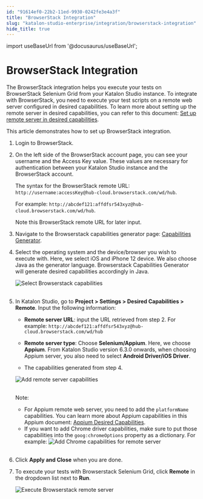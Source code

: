 ```yaml
---
id: "91614ef0-22b2-11ed-9930-0242fe3e4a3f"
title: "BrowserStack Integration"
slug: "katalon-studio-enterprise/integration/browserstack-integration"
hide_title: true
---
```

import useBaseUrl from '@docusaurus/useBaseUrl';


# <a id="id" class="anchor_top_offset"/><a id="ariaid-title1" class="anchor_top_offset"/>BrowserStack Integration

<p xmlns="http://www.w3.org/1999/xhtml" className="p">The BrowserStack integration helps you execute your tests on   BrowserStack Selenium Grid from your Katalon Studio instance. To   integrate with BrowserStack, you need to execute your test scripts   on a remote web server configured in desired capabilities. To learn   more about setting up the remote server in desired capabilities,   you can refer to this document: <a className="xref" href="/docs/legacy/katalon-studio-enterprise/create-tests-and-projects/configure-test-cases/desired-capabilities/set-up-remote-server-in-desired-capabilities#task-8626">Set     up remote server in desired capabilities</a>.</p> 
<p xmlns="http://www.w3.org/1999/xhtml" className="p">This article demonstrates how to set up BrowserStack   integration.</p> 
<ol xmlns="http://www.w3.org/1999/xhtml" className="ol"><li className="li">     <p className="p">Login to BrowserStack.</p>   </li><li className="li">     <p className="p">On the left side of the BrowserStack account page, you can see       your username and the Access Key value. These values are necessary       for authentication between your Katalon Studio instance and the       BrowserStack account.</p>     <p className="p">The syntax for the BrowserStack remote URL:       <code className="ph codeph">http://username:accessKey@hub-cloud.browserstack.com/wd/hub</code>.</p>     <p className="p">For example:       <code className="ph codeph">http://abcdef121:affdfsr543xyz@hub-cloud.browserstack.com/wd/hub</code>.</p>     <p className="p">Note this BrowserStack remote URL for later input.</p>   </li><li className="li">     <p className="p">Navigate to the Browserstack capabilities generator       page: <a className="xref j-external-link" href="https://www.browserstack.com/automate/capabilities" target="_blank">Capabilities         Generator</a>.</p>   </li><li className="li">     <p className="p">Select the operating system and the device/browser you wish to       execute with. Here, we select iOS and iPhone 12 device. We also       choose Java as the generator language. Browserstack Capabilities       Generator will generate desired capabilities accordingly in       Java.</p>     <p className="p">       <img className="image" src={useBaseUrl("https://github.com/katalon-studio/docs-images/raw/master/katalon-studio/docs/browserstack-integration/KS-BROWSERSTACK-Capabilities-generator.png")} width={700} alt="Select Browserstack capabilities" /><br /><br />     </p>   </li><li className="li">     <p className="p">In Katalon Studio, go to <strong className="ph b">Project &gt; Settings &gt;         Desired Capabilities &gt; Remote</strong>. Input the following       information:</p>     <ul className="ul"><li className="li">         <p className="p">           <strong className="ph b">Remote server URL</strong>: input the URL retrieved from           step 2. For example:           <code className="ph codeph">http://abcdef121:affdfsr543xyz@hub-cloud.browserstack.com/wd/hub</code>         </p>       </li><li className="li">         <p className="p">           <strong className="ph b">Remote server type</strong>: Choose           <strong className="ph b">Selenium/Appium</strong>. Here, we choose           <strong className="ph b">Appium</strong>. From Katalon Studio version 6.3.0 onwards,           when choosing Appium server, you also need to select           <strong className="ph b">Android Driver/iOS Driver</strong>.</p>       </li><li className="li">         <p className="p">The capabilities generated from step 4.</p>       </li></ul>     <p className="p">       <img className="image" src={useBaseUrl("https://github.com/katalon-studio/docs-images/raw/master/katalon-studio/docs/browserstack-integration/KS-BROWSERSTACK-Add-DC-remote.png")} width={700} alt="Add remote server capabilities" /><br /><br />     </p>     <div className="note note note_note"><span className="note__title">Note:</span>        <ul className="ul"><li className="li">For Appium remote web server, you need to add the           <code className="ph codeph">platformName</code> capabilities. You can learn more about           Appium capabilities in this Appium document: <a className="xref j-external-link" href="http://appium.io/docs/en/writing-running-appium/caps/" target="_blank">Appium             Desired Capabilities</a>.</li><li className="li">If you want to add Chrome driver capabilities, make sure to put           those capabilities into the <code className="ph codeph">goog:chromeOptions</code>           property as a dictionary. For example: <img className="image" src={useBaseUrl("https://github.com/katalon-studio/docs-images/raw/master/katalon-studio/docs/browserstack-integration/KS-BROWSERSTACK-Add-capabilities-Chrome.png")} width={500} alt="Add Chrome capabilities for remote server" /><br /><br />         </li></ul>     </div>   </li><li className="li">     <p className="p">Click <strong className="ph b">Apply and Close</strong> when you are done.</p>   </li><li className="li">     <p className="p">To execute your tests with Browserstack Selenium Grid, click       <strong className="ph b">Remote</strong> in the dropdown list next to       <strong className="ph b">Run</strong>.</p>     <p className="p">       <img className="image" src={useBaseUrl("https://github.com/katalon-studio/docs-images/raw/master/katalon-studio/docs/browserstack-integration/KS-BROWSERSTACK-Execute-remote.png")} width={250} alt="Execute Browserstack remote server" /><br /><br />     </p>   </li></ol> 
